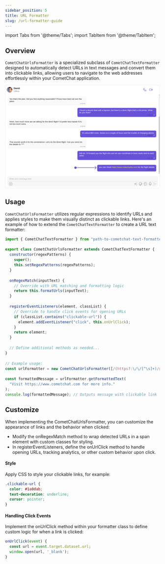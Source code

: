 ```yaml
---
sidebar_position: 5
title: URL Formatter
slug: /url-formatter-guide
---
```


import Tabs from '@theme/Tabs';
import TabItem from '@theme/TabItem';

## Overview

`CometChatUrlsFormatter` is a specialized subclass of `CometChatTextFormatter` designed to automatically detect URLs in text messages and convert them into clickable links, allowing users to navigate to the web addresses effortlessly within your CometChat application.

![](../assets/url_formatter_web_screens.png)

## Usage

`CometChatUrlsFormatter` utilizes regular expressions to identify URLs and applies styles to make them visually distinct as clickable links. Here's an example of how to extend the `CometChatTextFormatter` to create a URL text formatter:

<Tabs>
<TabItem value="urltextformatter" label="TypeScript">

```javascript
import { CometChatTextFormatter } from "path-to-cometchat-text-formatter";

export class CometChatUrlsFormatter extends CometChatTextFormatter {
  constructor(regexPatterns) {
    super();
    this.setRegexPatterns(regexPatterns);
  }

  onRegexMatch(inputText) {
    // Override with URL matching and formatting logic
    return this.formatUrls(inputText);
  }

  registerEventListeners(element, classList) {
    // Override to handle click events for opening URLs
    if (classList.contains("clickable-url")) {
      element.addEventListener("click", this.onUrlClick);
    }
    return element;
  }

  // Define additional methods as needed...
}

// Example usage:
const urlFormatter = new CometChatUrlsFormatter([/(https?:\/\/[^\s]+)/g]);

const formattedMessage = urlFormatter.getFormattedText(
  "Visit https://www.cometchat.com for more info."
);
console.log(formattedMessage); // Outputs message with clickable link
```

</TabItem>
</Tabs>

## Customize

When implementing the CometChatUrlsFormatter, you can customize the appearance of links and the behavior when clicked:

- Modify the onRegexMatch method to wrap detected URLs in a span element with custom classes for styling.
- In registerEventListeners, define the onUrlClick method to handle opening URLs, tracking analytics, or other custom behavior upon click.

#### Style

Apply CSS to style your clickable links, for example:

```css
.clickable-url {
  color: #1a0dab;
  text-decoration: underline;
  cursor: pointer;
}
```

#### Handling Click Events

Implement the onUrlClick method within your formatter class to define custom logic for when a link is clicked:

```javascript
onUrlClick(event) {
  const url = event.target.dataset.url;
  window.open(url, '_blank');
}
```
